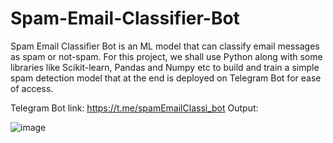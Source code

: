 # Spam-Email-Classifier-Bot
Spam Email Classifier Bot is an ML model that can classify email messages as spam or not-spam. For this project, we shall use Python along with some libraries like Scikit-learn, Pandas and Numpy etc to build and train a simple spam detection model that at the end is deployed on Telegram Bot for ease of access.

Telegram Bot link: https://t.me/spamEmailClassi_bot
Output:

![image](https://github.com/user-attachments/assets/9df4bae3-c1ec-4ad0-a432-96c15d99a441)
